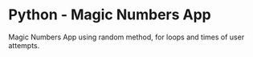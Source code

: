 # Python - Magic Numbers App
Magic Numbers App using random method, for loops and times of user attempts.
